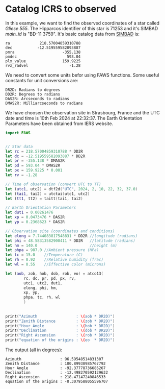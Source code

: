 # Catalog ICRS to observed

In this example, we want to find the observed coordinates of a star called *Gliese 555*. The Hipparcos identifier of this star is 71253 and it's SIMBAD *main_id* is "BD-11 3759". It's basic catalog data from [SIMBAD](https://simbad.cds.unistra.fr/simbad/sim-id?Ident=BD-11+3759) is:

```
ra             218.57004859310788
dec           -12.519559582093887
pmra                     -355.138
pmdec                      593.04
plx_value                159.9225
rvz_radvel                  -1.28
```

We need to convert some units befor using FAWS functions. Some useful constants for unit conversions are:

```
DR2D: Radians to degrees
DD2R: Degrees to radians
DAS2R: Arcseconds to radians
DMAS2R: Milliarcseconds to radians
```

We have choosen the observation site in Strasbourg, France and the UTC date and time is 10th Feb 2024 at 22:32:37. The Earth Orientation Parameters have been obtained from IERS website.


```swift
import FAWS


// Star data
let rc = 218.57004859310788 * DD2R
let dc = -12.519559582093887 * DD2R
let pr = -355.138 * DMAS2R
let pd = 593.04 * DMAS2R
let px = 159.9225 * 0.001
let rv = -1.28

// Time of observation (convert UTC to TT)
let (utc1, utc2) = dtf2d("UTC", 2024, 2, 10, 22, 32, 37.0)
let (tai1, tai2) = utctai(utc1, utc2)
let (tt1, tt2) = taitt(tai1, tai2)

// Earth Orientation Parameters
let dut1 = 0.00261476
let xp = 0.0473476 * DAS2R
let yp = 0.2368623 * DAS2R

// Observation site (coordinates and conditions)
let elong = 7.744083817548831 * DD2R //longitude (radians)
let phi = 48.58313582900411 * DD2R   //latitude (radians)
let hm = 140.0                       //height (m)
let phpa = 987.0 //Ambient pressure (HPa)
let tc = 15.0    //Temperature (C)
let rh = 0.92    //Relative humidity (frac)
let wl = 0.55    //Effective color (microns)

let (aob, zob, hob, dob, rob, eo) = atco13(
		rc, dc, pr, pd, px, rv, 
		utc1, utc2, dut1, 
		elong, phi, hm, 
		xp, yp, 
		phpa, tc, rh, wl
		)
		
	
print("Azimuth                 : \(aob * DR2D)")
print("Zenith Distance         : \(zob * DR2D)")
print("Hour Angle              : \(hob * DR2D)")
print("Declination             : \(dob * DR2D)")
print("Right Ascension         : \(rob * DR2D)")
print("equation of the origins : \(eo  * DR2D)")
```


The output (all in degrees):

```
Azimuth                 : 96.59548514831307
Zenith Distance         : 100.89938985767792
Hour Angle              : -92.37778736685267
Declination             : -12.498270592129632
Right Ascension         : 218.47147240846533
equation of the origins : -0.3079588055596707
```
